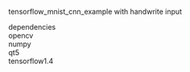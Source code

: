 tensorflow_mnist_cnn_example with handwrite input  

dependencies  
opencv  
numpy  
qt5  
tensorflow1.4  


